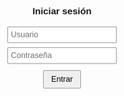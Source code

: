 <!DOCTYPE html>
<html lang="es">
<head>
  <meta charset="UTF-8" />
  <title>Juego de Niveles - Espacio</title>
  <style>
    body {
      font-family: sans-serif;
      text-align: center;
      margin-top: 40px;
    }
    #game, #shop, #final {
      display: none;
    }
    .counter {
      font-size: 48px;
      margin: 20px;
    }
    .timer {
      font-size: 24px;
    }
    #shop-button {
      position: fixed;
      top: 20px;
      right: 20px;
      font-size: 28px;
      background: none;
      border: none;
      cursor: pointer;
    }
    input {
      font-size: 18px;
      margin: 5px;
      padding: 6px;
    }
    button {
      font-size: 18px;
      padding: 8px 16px;
      margin-top: 10px;
      cursor: pointer;
    }
  </style>
  <!-- Aquí el script de anuncios Adsense, pon tu ID de cliente -->
  <script async src="https://pagead2.googlesyndication.com/pagead/js/adsbygoogle.js?client=TU-ID-ADSENSE" crossorigin="anonymous"></script>
</head>
<body>

<!-- LOGIN -->
<div id="login">
  <h2>Iniciar sesión</h2>
  <input type="text" id="username" placeholder="Usuario" /><br />
  <input type="password" id="password" placeholder="Contraseña" /><br />
  <button onclick="login()">Entrar</button>
  <p id="login-error" style="color: red;"></p>
</div>

<!-- JUEGO -->
<div id="game">
  <h2>Nivel <span id="level">1</span></h2>
  <h3>Meta: <span id="goal">200</span> puntos</h3>
  <p>Presiona ESPACIO para sumar puntos (1 por vez)</p>
  <div class="counter" id="counter">0</div>
  <div class="timer" id="timer">Tiempo: 0.00s</div>
  <div id="result"></div>
  <p>Monedas: <span id="coins">0</span></p>
  <button onclick="openShop()" id="shop-button" title="Abrir tienda">🛒</button>
</div>

<!-- TIENDA -->
<div id="shop">
  <h2>Tienda de mejoras</h2>
  <p>Monedas disponibles: <span id="shop-coins">0</span></p>
  <button onclick="buyUpgrade(2, 20)">+2 por 20 monedas</button><br />
  <button onclick="buyUpgrade(5, 50)">+5 por 50 monedas</button><br />
  <button onclick="buyUpgrade(10, 70)">+10 por 70 monedas</button><br />
  <button onclick="earnByAd()">Ver anuncio → +10 monedas</button><br /><br />
  <p id="shop-message"></p>
  <button onclick="closeShop()">Volver al juego</button>
</div>

<!-- FINAL -->
<div id="final">
  <h1>🎉 ¡Felicidades! Terminaste los 10 niveles 🎉</h1>
  <h2>Ganaste $1000 pesos 💵</h2>
  <p>El premio será entregado por el creador del juego</p>
</div>

<!-- ANUNCIO ADS -->
<div id="ads" style="margin-top: 30px;">
  <ins
    class="adsbygoogle"
    style="display:block"
    data-ad-client="TU-ID-ADSENSE"
    data-ad-slot="1234567890"
    data-ad-format="auto"
    data-full-width-responsive="true"
  ></ins>
  <script>
    (adsbygoogle = window.adsbygoogle || []).push({});
  </script>
</div>

<script>
  // Variables del juego
  let level = 1;
  const maxLevel = 10;
  let goal = 200;
  let count = 0;
  let coins = 0;
  let increment = 1;
  let startTime = null;
  let finished = false;
  let spacePressed = false;

  function login() {
    const user = document.getElementById("username").value;
    const pass = document.getElementById("password").value;
    if (user === "jorge" && pass === "jorge") {
      document.getElementById("login").style.display = "none";
      document.getElementById("game").style.display = "block";
      updateUI();
    } else {
      document.getElementById("login-error").textContent =
        "Usuario o contraseña incorrectos.";
    }
  }

  function updateUI() {
    document.getElementById("counter").textContent = count;
    document.getElementById("coins").textContent = coins;
    document.getElementById("level").textContent = level;
    document.getElementById("goal").textContent = goal;
    document.getElementById("shop-coins").textContent = coins;
  }

  // Detecta cada presión única de espacio
  document.addEventListener("keydown", function (event) {
    if (document.getElementById("game").style.display !== "block") return;

    if (event.code === "Space" && !finished) {
      event.preventDefault();

      if (spacePressed) return; // evita suma repetida al mantener tecla
      spacePressed = true;

      if (count === 0) startTime = performance.now();

      count += increment;
      if (count >= goal) {
        finished = true;
        let totalTime = ((performance.now() - startTime) / 1000).toFixed(2);
        document.getElementById("result").innerHTML = `<p>¡Nivel completado!</p><p>Tiempo: ${totalTime}s</p>`;
        coins += 20;
        updateUI();

        setTimeout(() => {
          if (level < maxLevel) {
            level++;
            goal += 50;
            count = 0;
            increment = 1;
            finished = false;
            startTime = null;
            document.getElementById("result").textContent = "";
            updateUI();
          } else {
            document.getElementById("game").style.display = "none";
            document.getElementById("final").style.display = "block";
          }
        }, 2000);
      }
      updateUI();

      if (startTime && !finished) {
        let elapsed = ((performance.now() - startTime) / 1000).toFixed(2);
        document.getElementById("timer").textContent = `Tiempo: ${elapsed}s`;
      }
    }

    // Código secreto para obtener muchas monedas (solo tú)
    if (event.shiftKey && event.key.toLowerCase() === "m") {
      coins += 100;
      updateUI();
      document.getElementById("shop-message").textContent = "¡Has ganado 100 monedas secretas!";
      return;
    }
  });

  // Resetea al soltar la barra espaciadora para poder contar la próxima
  document.addEventListener("keyup", function (event) {
    if (event.code === "Space") {
      spacePressed = false;
    }
  });

  // Abrir y cerrar tienda
  function openShop() {
    document.getElementById("game").style.display = "none";
    document.getElementById("shop").style.display = "block";
    document.getElementById("shop-message").textContent = "";
    updateUI();
  }

  function closeShop() {
    document.getElementById("shop").style.display = "none";
    document.getElementById("game").style.display = "block";
    updateUI();
  }

  // Comprar mejoras
  function buyUpgrade(value, cost) {
    if (coins >= cost) {
      coins -= cost;
      increment += value;
      document.getElementById("shop-message").textContent = `¡Mejora comprada! +${value} puntos por espacio`;
      updateUI();
    } else {
      document.getElementById("shop-message").textContent = "No tienes suficientes monedas.";
    }
  }

  // Ganar monedas viendo anuncios (simulado)
  function earnByAd() {
    // Aquí deberías integrar anuncios reales si quieres monetizar
    coins += 10;
    document.getElementById("shop-message").textContent = "Ganaste 10 monedas por ver un anuncio.";
    updateUI();
  }
</script>

</body>
</html>
